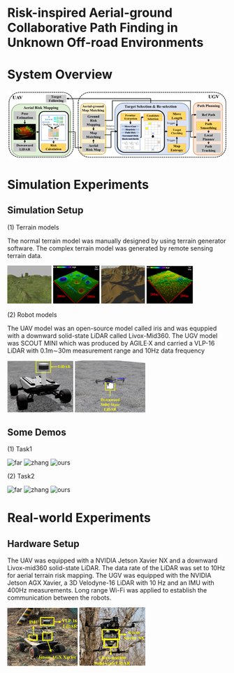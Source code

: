 # Risk-inspired Aerial-ground Collaborative Path Finding in Unknown Off-road Environments

# System Overview
![System Overview](https://github.com/inin-wrc/agcripf/blob/main/Images/system-framework.png)

# Simulation Experiments
## Simulation Setup
(1) Terrain models

The normal terrain model was manually designed by using terrain generator software. The complex terrain model was generated by remote sensing terrain data.
<p>
  <img src="Images/normal.png" alt="normal" width="20%" />
  <img src="Images/noram-cloud.png" alt="normal-cloud" width="21%" />
  <img src="Images/complex.png" alt="comlex" caption="far" width="20%" />
  <img src="Images/complex-cloud.png" alt="complex-cloud" width="21%" />
</p>

(2) Robot models

The UAV model was an open-source model called iris and was equppied with a downward solid-state LiDAR called Livox-Mid360. The UGV model was SCOUT MINI which was produced by AGILE·X and carried a VLP-16 LiDAR with 0.1m∼30m measurement range and 10Hz data frequency
<p>
  <img src="Images/ugv-model.png" alt="ugv-model" width="30%" />
  <img src="Images/uav-model.png" alt="uav-model" width="32%" />
</p>

## Some Demos
(1) Task1
<p>
  <img src="Gifs/1_FAR.gif" alt="far"  width="30%" />
  <img src="Gifs/1_Zhang.gif" alt="zhang" width="30%" />
  <img src="Gifs/1_Ours.gif" alt="ours" width="30%" />
</p>
(2) Task2
<p>
  <img src="Gifs/FAR.gif" alt="far"  width="30%" />
  <img src="Gifs/Zhang.gif" alt="zhang" width="30%" />
  <img src="Gifs/ours.gif" alt="ours" width="30%" />
</p>



# Real-world Experiments
## Hardware Setup
The UAV was equipped with a NVIDIA Jetson Xavier NX and a downward Livox-mid360 solid-state LiDAR. The data rate of the LiDAR was set to 10Hz for aerial terrain risk mapping. The UGV was equipped with the NVIDIA Jetson AGX Xavier, a 3D Velodyne-16 LiDAR with 10 Hz and an IMU with 400Hz measurements. Long range Wi-Fi was applied to establish the communication between the robots. 
<p>
  <img src="Images/ugv-real.png" alt="ugv" width="32%" />
  <img src="Images/uav-real.png" alt="uav" width="30%" />
</p>
